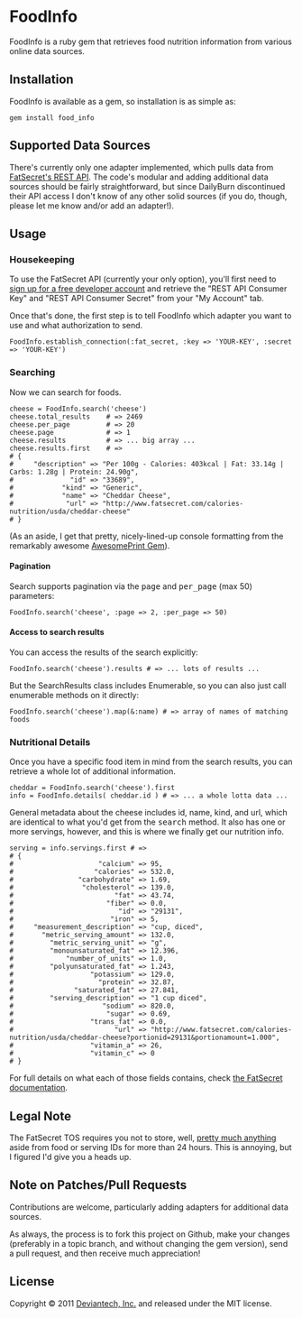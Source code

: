 # FoodInfo

FoodInfo is a ruby gem that retrieves food nutrition information from various online data sources.



## Installation

FoodInfo is available as a gem, so installation is as simple as:

    gem install food_info



## Supported Data Sources

There's currently only one adapter implemented, which pulls data from [FatSecret's REST API](http://platform.fatsecret.com/api/Default.aspx?screen=rapih).  The code's modular and adding additional data sources should be fairly straightforward, but since DailyBurn discontinued their API access I don't know of any other solid sources (if you do, though, please let me know and/or add an adapter!).



## Usage

### Housekeeping

To use the FatSecret API (currently your only option), you'll first need to [sign up for a free developer account](http://platform.fatsecret.com/api/Default.aspx?screen=r) and retrieve the "REST API Consumer Key" and "REST API Consumer Secret" from your "My Account" tab.

Once that's done, the first step is to tell FoodInfo which adapter you want to use and what authorization to send.

    FoodInfo.establish_connection(:fat_secret, :key => 'YOUR-KEY', :secret => 'YOUR-KEY')


### Searching

Now we can search for foods.

    cheese = FoodInfo.search('cheese')
    cheese.total_results    # => 2469
    cheese.per_page         # => 20
    cheese.page             # => 1
    cheese.results          # => ... big array ...
    cheese.results.first    # => 
    # {
    #     "description" => "Per 100g - Calories: 403kcal | Fat: 33.14g | Carbs: 1.28g | Protein: 24.90g",
    #              "id" => "33689",
    #            "kind" => "Generic",
    #            "name" => "Cheddar Cheese",
    #             "url" => "http://www.fatsecret.com/calories-nutrition/usda/cheddar-cheese"
    # }

(As an aside, I get that pretty, nicely-lined-up console formatting from the remarkably awesome [AwesomePrint Gem](https://github.com/michaeldv/awesome_print)).

#### Pagination

Search supports pagination via the <tt>page</tt> and <tt>per_page</tt> (max 50) parameters:

    FoodInfo.search('cheese', :page => 2, :per_page => 50)

#### Access to search results

You can access the results of the search explicitly:

    FoodInfo.search('cheese').results # => ... lots of results ...

But the SearchResults class includes Enumerable, so you can also just call enumerable methods on it directly:

    FoodInfo.search('cheese').map(&:name) # => array of names of matching foods
    

### Nutritional Details

Once you have a specific food item in mind from the search results, you can retrieve a whole lot of additional information.

    cheddar = FoodInfo.search('cheese').first
    info = FoodInfo.details( cheddar.id ) # => ... a whole lotta data ...

General metadata about the cheese includes id, name, kind, and url, which are identical to what you'd get from the <tt>search</tt> method.  It also has one or more servings, however, and this is where we finally get our nutrition info.

    serving = info.servings.first # =>
    # {
    #                     "calcium" => 95,
    #                    "calories" => 532.0,
    #                "carbohydrate" => 1.69,
    #                 "cholesterol" => 139.0,
    #                         "fat" => 43.74,
    #                       "fiber" => 0.0,
    #                          "id" => "29131",
    #                        "iron" => 5,
    #     "measurement_description" => "cup, diced",
    #       "metric_serving_amount" => 132.0,
    #         "metric_serving_unit" => "g",
    #         "monounsaturated_fat" => 12.396,
    #             "number_of_units" => 1.0,
    #         "polyunsaturated_fat" => 1.243,
    #                   "potassium" => 129.0,
    #                     "protein" => 32.87,
    #               "saturated_fat" => 27.841,
    #         "serving_description" => "1 cup diced",
    #                      "sodium" => 820.0,
    #                       "sugar" => 0.69,
    #                   "trans_fat" => 0.0,
    #                         "url" => "http://www.fatsecret.com/calories-nutrition/usda/cheddar-cheese?portionid=29131&portionamount=1.000",
    #                   "vitamin_a" => 26,
    #                   "vitamin_c" => 0
    # }
    
For full details on what each of those fields contains, check [the FatSecret documentation](http://platform.fatsecret.com/api/Default.aspx?screen=rapiref&method=food.get#methodResponse).


## Legal Note

The FatSecret TOS requires you not to store, well, [pretty much anything](http://platform.fatsecret.com/api/Default.aspx?screen=rapisd) aside from food or serving IDs for more than 24 hours.  This is annoying, but I figured I'd give you a heads up.


## Note on Patches/Pull Requests

Contributions are welcome, particularly adding adapters for additional data sources.

As always, the process is to fork this project on Github, make your changes (preferably in a topic branch, and without changing the gem version), send a pull request, and then receive much appreciation!

## License

Copyright &copy; 2011 [Deviantech, Inc.](http://www.deviantech.com) and released under the MIT license.

